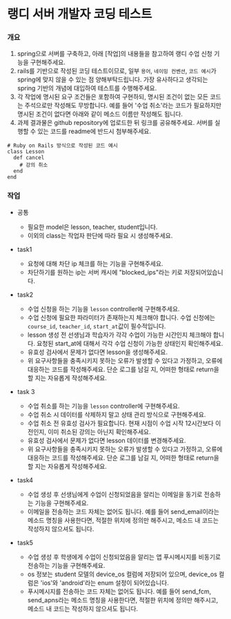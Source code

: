 # 랭디 서버 개발자 코딩 테스트
### 개요
1. spring으로 서버를 구축하고, 아래 [작업]의 내용들을 참고하여 랭디 수업 신청 기능을 구현해주세요.
2. rails를 기반으로 작성된 코딩 테스트이므로, 일부 `용어`, `네이밍 컨벤션`, `코드 예시`가 spring에 맞지 않을 수 있는 점 양해부탁드립니다. 가장 유사하다고 생각되는 spring 기반의 개념에 대입하여 테스트를 수행해주세요.
3. 각 작업에 명시된 요구 조건들은 포함하여 구현하되, 명시된 조건이 없는 모든 코드는 주석으로만 작성해도 무방합니다. 예를 들어 '수업 취소'라는 코드가 필요하지만 명시된 조건이 없다면 아래와 같이 메소드 이름만 작성해도 됩니다.
4. 과제 결과물은 github repository에 업로드한 뒤 링크를 공유해주세요. 서버를 실행할 수 있는 코드를 readme에 반드시 첨부해주세요.
```
# Ruby on Rails 방식으로 작성된 코드 예시
class Lesson
  def cancel
    # 강의 취소
  end
end
```

### 작업
- 공통
  - 필요한 model은 lesson, teacher, student입니다.
  - 이외의 class는 작업자 판단에 따라 필요 시 생성해주세요.

- task1
  - 요청에 대해 차단 ip 체크를 하는 기능을 구현해주세요.
  - 차단하기를 원하는 ip는 서버 캐시에 "blocked_ips"라는 키로 저장되어있습니다.

- task2
  - 수업 신청을 하는 기능을 `lesson` controller에 구현해주세요.
  - 수업 신청에 필요한 파라미터가 존재하는지 체크해야 합니다. 수업 신청에는 `course_id`, `teacher_id`, `start_at`값이 필수적입니다.
  - lesson 생성 전 선생님과 학습자가 각각 수업이 가능한 시간인지 체크해야 합니다. 요청된 start_at에 대해서 각각 수업 신청이 가능한 상태인지 확인해주세요.
  - 유효성 검사에서 문제가 없다면 lesson을 생성해주세요.
  - 위 요구사항들을 충족시키지 못하는 오류가 발생할 수 있다고 가정하고, 오류에 대응하는 코드를 작성해주세요. 단순 로그를 남길 지, 어떠한 형태로 return을 할 지는 자유롭게 작성해주세요.
 
- task 3
  - 수업 취소를 하는 기능을 `lesson` controller에 구현해주세요.
  - 수업 취소 시 데이터를 삭제하지 말고 상태 관리 방식으로 구현해주세요.
  - 수업 취소 전 유효성 검사가 필요합니다. 현재 시점이 수업 시작 12시간보다 이전인지, 이미 취소된 강의는 아닌지 확인해주세요.
  - 유효성 검사에서 문제가 없다면 lesson 데이터를 변경해주세요.
  - 위 요구사항들을 충족시키지 못하는 오류가 발생할 수 있다고 가정하고, 오류에 대응하는 코드를 작성해주세요. 단순 로그를 남길 지, 어떠한 형태로 return을 할 지는 자유롭게 작성해주세요.

- task4
  - 수업 생성 후 선생님에게 수업이 신청되었음을 알리는 이메일을 동기로 전송하는 기능을 구현해주세요.
  - 이메일을 전송하는 코드 자체는 없어도 됩니다. 예를 들어 send_email이라는 메소드 명칭을 사용한다면, 적절한 위치에 정의만 해주시고, 메소드 내 코드는 작성하지 않으셔도 됩니다.

- task5
  - 수업 생성 후 학생에게 수업이 신청되었음을 알리는 앱 푸시메시지를 비동기로 전송하는 기능을 구현해주세요.
  - os 정보는 student 모델의 device_os 컬럼에 저장되어 있으며, device_os 컬럼은 'ios'와 'android'라는 enum 설정이 되어있습니다.
  - 푸시메시지를 전송하는 코드 자체는 없어도 됩니다. 예를 들어 send_fcm, send_apns라는 메소드 명칭을 사용한다면, 적절한 위치에 정의만 해주시고, 메소드 내 코드는 작성하지 않으셔도 됩니다.
